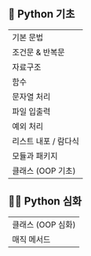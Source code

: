 ## 🐍 Python 기초

|  |
|------|
| 기본 문법 |
| 조건문 & 반복문 |
| 자료구조 |
| 함수 |
| 문자열 처리 |
| 파일 입출력 |
| 예외 처리 |
| 리스트 내포 / 람다식 |
| 모듈과 패키지 |
| 클래스 (OOP 기초) |

## 🐍🔥 Python 심화


|  |
|------|
| 클래스 (OOP 심화)  |
| 매직 메서드 |
